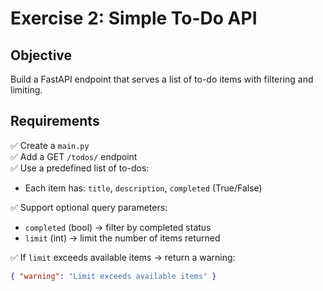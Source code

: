 # Exercise 2: Simple To-Do API

## Objective

Build a FastAPI endpoint that serves a list of to-do items with filtering and limiting.

## Requirements

✅ Create a `main.py`  
✅ Add a GET `/todos/` endpoint  
✅ Use a predefined list of to-dos:
- Each item has: `title`, `description`, `completed` (True/False)

✅ Support optional query parameters:
- `completed` (bool) → filter by completed status
- `limit` (int) → limit the number of items returned

✅ If `limit` exceeds available items → return a warning:
```json
{ "warning": "Limit exceeds available items" }
